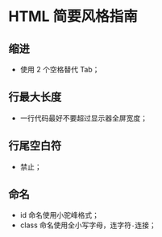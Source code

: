 # HTML 简要风格指南

## 缩进

- 使用 2 个空格替代 Tab；

## 行最大长度

- 一行代码最好不要超过显示器全屏宽度；

## 行尾空白符

- 禁止；

## 命名

- id 命名使用小驼峰格式；
- class 命名使用全小写字母，连字符`-`连接；

